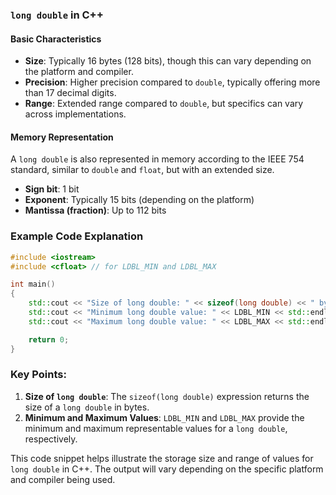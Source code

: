 ### `long double` in C++

#### Basic Characteristics

- **Size**: Typically 16 bytes (128 bits), though this can vary depending on the platform and compiler.
- **Precision**: Higher precision compared to `double`, typically offering more than 17 decimal digits.
- **Range**: Extended range compared to `double`, but specifics can vary across implementations.

#### Memory Representation

A `long double` is also represented in memory according to the IEEE 754 standard, similar to `double` and `float`, but with an extended size.

- **Sign bit**: 1 bit
- **Exponent**: Typically 15 bits (depending on the platform)
- **Mantissa (fraction)**: Up to 112 bits

### Example Code Explanation

```cpp
#include <iostream>
#include <cfloat> // for LDBL_MIN and LDBL_MAX

int main()
{
    std::cout << "Size of long double: " << sizeof(long double) << " bytes" << std::endl;
    std::cout << "Minimum long double value: " << LDBL_MIN << std::endl;
    std::cout << "Maximum long double value: " << LDBL_MAX << std::endl;

    return 0;
}
```

### Key Points:

1. **Size of `long double`**: The `sizeof(long double)` expression returns the size of a `long double` in bytes.
2. **Minimum and Maximum Values**: `LDBL_MIN` and `LDBL_MAX` provide the minimum and maximum representable values for a `long double`, respectively.

This code snippet helps illustrate the storage size and range of values for `long double` in C++. The output will vary depending on the specific platform and compiler being used.
